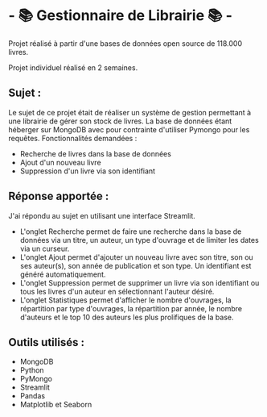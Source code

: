 # - :books: Gestionnaire de Librairie :books:      -

Projet réalisé à partir d'une bases de données open source de 118.000 livres.

Projet individuel réalisé en 2 semaines.

##
## Sujet :
Le sujet de ce projet était de réaliser un système de gestion permettant à une librairie de gérer son stock de livres.
La base de données étant héberger sur MongoDB avec pour contrainte d'utiliser Pymongo pour les requêtes.
Fonctionnalités demandées :
* Recherche de livres dans la base de données
* Ajout d'un nouveau livre
* Suppression d'un livre via son identifiant

##
## Réponse apportée :

J'ai répondu au sujet en utilisant une interface Streamlit.
* L'onglet Recherche permet de faire une recherche dans la base de données via un titre, un auteur, un type d'ouvrage et de limiter les dates via un curseur.
* L'onglet Ajout permet d'ajouter un nouveau livre avec son titre, son ou ses auteur(s), son année de publication et son type. Un identifiant est généré automatiquement.
* L'onglet Suppression permet de supprimer un livre via son identifiant ou tous les livres d'un auteur en sélectionnant l'auteur désiré.
* L'onglet Statistiques permet d'afficher le nombre d'ouvrages, la répartition par type d'ouvrages, la répartition par année, le nombre d'auteurs et le top 10 des auteurs les plus prolifiques de la base.

##
## Outils utilisés :
* MongoDB
* Python
* PyMongo
* Streamlit
* Pandas
* Matplotlib et Seaborn
